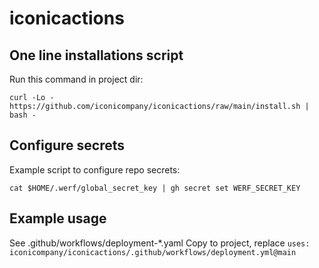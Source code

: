 # iconicactions

## One line installations script

Run this command in project dir:

`curl -Lo - https://github.com/iconicompany/iconicactions/raw/main/install.sh | bash -`

## Configure secrets
Example script to configure repo secrets:

```
cat $HOME/.werf/global_secret_key | gh secret set WERF_SECRET_KEY
```

## Example usage

See .github/workflows/deployment-*.yaml
Copy to project, replace `uses: iconicompany/iconicactions/.github/workflows/deployment.yml@main`

